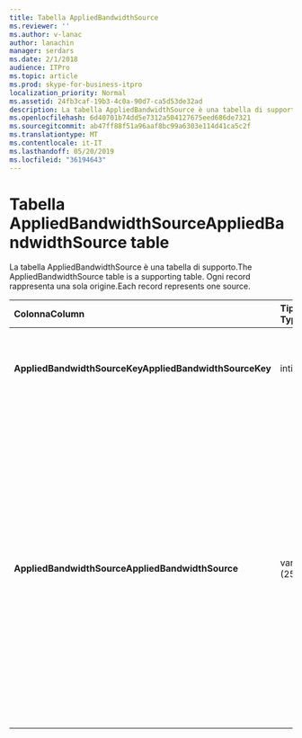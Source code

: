 ```yaml
---
title: Tabella AppliedBandwidthSource
ms.reviewer: ''
ms.author: v-lanac
author: lanachin
manager: serdars
ms.date: 2/1/2018
audience: ITPro
ms.topic: article
ms.prod: skype-for-business-itpro
localization_priority: Normal
ms.assetid: 24fb3caf-19b3-4c0a-90d7-ca5d53de32ad
description: La tabella AppliedBandwidthSource è una tabella di supporto. Ogni record rappresenta una sola origine.
ms.openlocfilehash: 6d40701b74dd5e7312a504127675eed686de7321
ms.sourcegitcommit: ab47ff88f51a96aaf8bc99a6303e114d41ca5c2f
ms.translationtype: MT
ms.contentlocale: it-IT
ms.lasthandoff: 05/20/2019
ms.locfileid: "36194643"
---
```

# <a name="appliedbandwidthsource-table"></a><span data-ttu-id="6367d-104">Tabella AppliedBandwidthSource</span><span class="sxs-lookup"><span data-stu-id="6367d-104">AppliedBandwidthSource table</span></span>
 
<span data-ttu-id="6367d-105">La tabella AppliedBandwidthSource è una tabella di supporto.</span><span class="sxs-lookup"><span data-stu-id="6367d-105">The AppliedBandwidthSource table is a supporting table.</span></span> <span data-ttu-id="6367d-106">Ogni record rappresenta una sola origine.</span><span class="sxs-lookup"><span data-stu-id="6367d-106">Each record represents one source.</span></span>
  
|<span data-ttu-id="6367d-107">**Colonna**</span><span class="sxs-lookup"><span data-stu-id="6367d-107">**Column**</span></span>|<span data-ttu-id="6367d-108">**Tipo di dati**</span><span class="sxs-lookup"><span data-stu-id="6367d-108">**Data Type**</span></span>|<span data-ttu-id="6367d-109">**Chiave/indice**</span><span class="sxs-lookup"><span data-stu-id="6367d-109">**Key/Index**</span></span>|<span data-ttu-id="6367d-110">**Dettagli**</span><span class="sxs-lookup"><span data-stu-id="6367d-110">**Details**</span></span>|
|:-----|:-----|:-----|:-----|
|<span data-ttu-id="6367d-111">**AppliedBandwidthSourceKey**</span><span class="sxs-lookup"><span data-stu-id="6367d-111">**AppliedBandwidthSourceKey**</span></span> <br/> |<span data-ttu-id="6367d-112">int</span><span class="sxs-lookup"><span data-stu-id="6367d-112">int</span></span>  <br/> |<span data-ttu-id="6367d-113">Principale</span><span class="sxs-lookup"><span data-stu-id="6367d-113">Primary</span></span>  <br/> |<span data-ttu-id="6367d-114">Numero univoco che identifica l'origine.</span><span class="sxs-lookup"><span data-stu-id="6367d-114">Unique number identifying the source.</span></span>  <br/> |
|<span data-ttu-id="6367d-115">**AppliedBandwidthSource**</span><span class="sxs-lookup"><span data-stu-id="6367d-115">**AppliedBandwidthSource**</span></span> <br/> |<span data-ttu-id="6367d-116">varchar (256)</span><span class="sxs-lookup"><span data-stu-id="6367d-116">varchar(256)</span></span>  <br/> |<span data-ttu-id="6367d-117">Univoci</span><span class="sxs-lookup"><span data-stu-id="6367d-117">Unique</span></span>  <br/> |<span data-ttu-id="6367d-118">Questa è l'origine del limite di larghezza di banda imposto.</span><span class="sxs-lookup"><span data-stu-id="6367d-118">This is the source of the bandwidth cap being imposed.</span></span> <span data-ttu-id="6367d-119">Descrive la posizione in cui proviene il limite di larghezza di banda, ad esempio "Policy Server", "TURN server" o "modality".</span><span class="sxs-lookup"><span data-stu-id="6367d-119">It describes where the bandwidth limit is coming from (for example, "Policy Server", "TURN Server", or "Modality").</span></span>  <br/> |
   

